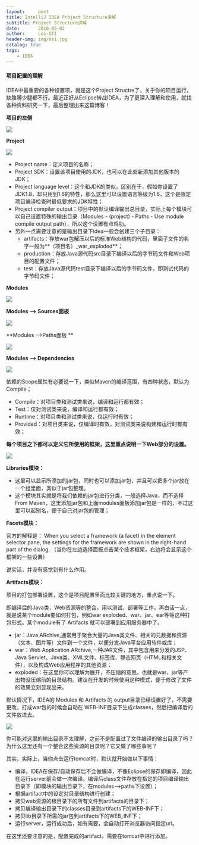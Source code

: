 ```yaml
---
layout:     post
title: IntelliJ IDEA Project Structure讲解
subtitle: Project Structure讲解
date:       2018-05-02
author:     Los-GTI
header-img: img/ms1.jpg
catalog: true
tags:
    - IDEA
---
```



#### 项目配置的理解

IDEA中最重要的各种设置项，就是这个Project Structre了，关乎你的项目运行，缺胳膊少腿都不行。最近正好从Eclipse转战IDEA，为了更深入理解和使用，就找各种资料研究一下，最后整理出来这篇博客！

**项目的左侧**

![](https://raw.githubusercontent.com/Los-GTI/Los-GTI.github.io/master/img/IDEA/idea1.png)

**Project**

![](https://raw.githubusercontent.com/Los-GTI/Los-GTI.github.io/master/img/IDEA/idea2.png)

- Project name：定义项目的名称；
- Project SDK：设置该项目使用的JDK，也可以在此处新添加其他版本的JDK；
- Project language level：这个和JDK的类似，区别在于，假如你设置了JDK1.8，却只用到1.6的特性，那么这里可以设置语言等级为1.6，这个是限定项目编译检查时最低要求的JDK特性；
- Project compiler output：项目中的默认编译输出总目录，实际上每个模块可以自己设置特殊的输出目录（Modules - (project) - Paths - Use module compile output path），所以这个设置有点鸡肋。
- 另外一点需要注意的是输出目录下idea一般会创建三个子目录：
	- artifacts：存放war包解压以后的标准Web结构的代码，里面子文件的名字一般为**（项目名）_war_exploded**；
	- production：存放Java源代码src目录下编译以后的字节码文件和Web项目的配置文件；
	- test：存放Java源代码test目录下编译以后的字节码文件，即测试代码的字节码文件；

**Modules**

![](https://raw.githubusercontent.com/Los-GTI/Los-GTI.github.io/master/img/IDEA/idea3.png)

**Modules --> Sources面板**

![](https://raw.githubusercontent.com/Los-GTI/Los-GTI.github.io/master/img/IDEA/idea4.png)

**Modules -->Paths面板 **

![](https://raw.githubusercontent.com/Los-GTI/Los-GTI.github.io/master/img/IDEA/idea5.png)

**Modules --> Dependencies**

![](https://raw.githubusercontent.com/Los-GTI/Los-GTI.github.io/master/img/IDEA/idea6.png)

依赖的Scope属性有必要说一下，类似Maven的编译范围，有四种状态，默认为Compile；
- Compile：对项目类和测试类来说，编译和运行都有效；
- Test：仅对测试类来说，编译和运行都有效；
- Runtime：对项目类和测试类来说，仅运行时有效；
- Provided：对项目类来说，仅编译时有效，对测试类来说构建和运行时都有效；

**每个项目之下都可以定义它所使用的框架，这里重点说明一下Web部分的设置。**

![](https://raw.githubusercontent.com/Los-GTI/Los-GTI.github.io/master/img/IDEA/idea7.png)

**Libraries模块：**

- 这里可以显示所添加的jar包，同时也可以添加jar包，并且可以把多个jar放在一个组里面，类似于jar包整理。
- 这个模块其实就是将我们依赖的jar包进行分类，一般选择Java，而不选择From Maven，这里添加jar包和上面modules面板添加jar包是一样的，不过这里可以起别名，便于自己对jar包的管理；

**Facets模块：**

官方的解释是：
When you select a framework (a facet) in the element selector pane, the settings for the framework are shown in the right-hand part of the dialog.
（当你在左边选择面板点击某个技术框架，右边将会显示这个框架的一些设置）

说实话，并没有感觉到有什么作用。

**Artifacts模块：**

项目的打包部署设置，这个是项目配置里面比较关键的地方，重点说一下。

即编译后的Java类，Web资源等的整合，用以测试、部署等工作。再白话一点，就是说某个module要如何打包，例如war exploded、war、jar、ear等等这种打包形式。某个module有了 Artifacts 就可以部署到应用服务器中了。

- jar：Java ARchive,通常用于聚合大量的Java类文件、相关的元数据和资源（文本、图片等）文件到一个文件，以便分发Java平台应用软件或库；
- war：Web Application ARchive,一种JAR文件，其中包含用来分发的JSP、Java Servlet、Java类、XML文件、标签库、静态网页（HTML和相关文件），以及构成Web应用程序的其他资源；
- exploded：在这里你可以理解为展开，不压缩的意思。也就是war、jar等产出物没压缩前的目录结构。建议在开发的时候使用这种模式，便于修改了文件的效果立刻显现出来。

默认情况下，IDEA的 Modules 和 Artifacts 的 output目录已经设置好了，不需要更改，打成war包的时候会自动在 WEB-INF目录下生成classes，然后把编译后的文件放进去。

![](https://raw.githubusercontent.com/Los-GTI/Los-GTI.github.io/master/img/IDEA/idea8.png)

你可能对这里的输出目录不太理解，之前不是配置过了文件编译的输出目录了吗？为什么这里还有一个整合这些资源的目录呢？它又做了哪些事呢？ 

其实，实际上，当你点击运行tomcat时，默认就开始做以下事情：

- 编译，IDEA在保存/自动保存后不会做编译，不像Eclipse的保存即编译，因此在运行server前会做一次编译。编译后class文件存放在指定的项目编译输出目录下（即模块的输出目录下，在modules-->paths下设置）；
- 根据artifact中的设定对目录结构进行创建；
- 拷贝web资源的根目录下的所有文件到artifacts的目录下；
- 拷贝编译输出目录下的classes目录到artifacts下的WEB-INF下；
- 拷贝lib目录下所需的jar包到artifacts下的WEB_INF下；
- 运行server，运行成功后，如有需要，会自动打开浏览器访问指定url。

在这里还要注意的是，配置完成的artifact，需要在tomcat中进行添加。

